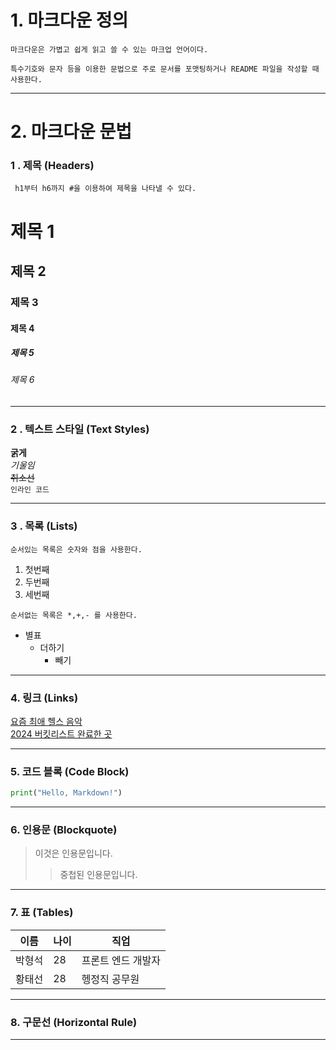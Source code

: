 # 1. 마크다운 정의

`마크다운은 가볍고 쉽게 읽고 쓸 수 있는 마크업 언어이다.`

`특수기호와 문자 등을 이용한 문법으로 주로 문서를 포맷팅하거나 README 파일을 작성할 때 사용한다.`

---

# 2. 마크다운 문법

### 1 . 제목 (Headers)

` h1부터 h6까지 #을 이용하여 제목을 나타낼 수 있다.`

# 제목 1

## 제목 2

### 제목 3

#### 제목 4

##### 제목 5

###### 제목 6

---

### 2 . 텍스트 스타일 (Text Styles)

**굵게**  
_기울임_  
~~취소선~~  
`인라인 코드`

---

### 3 . 목록 (Lists)

`순서있는 목록은 숫자와 점을 사용한다.`

1. 첫번째
2. 두번째
3. 세번째

`순서없는 목록은 *,+,- 를 사용한다.`

- 별표
  - 더하기
    - 빼기

---

### 4. 링크 (Links)

[요즘 최애 헬스 음악](https://www.youtube.com/watch?v=cTU1K-vAg5A)  
[2024 버킷리스트 완료한 곳](https://cdn.uc.assets.prezly.com/963319e9-1e4d-4d0c-9570-64b029a593e2/-/preview/1200x1200/-/format/auto/)

---

### 5. 코드 블록 (Code Block)

```python
print("Hello, Markdown!")
```

---

### 6. 인용문 (Blockquote)

> 이것은 인용문입니다.
>
> > 중첩된 인용문입니다.

---

### 7. 표 (Tables)

| 이름   | 나이 | 직업               |
| ------ | ---- | ------------------ |
| 박형석 | 28   | 프론트 엔드 개발자 |
| 황태선 | 28   | 헹정직 공무원      |

---

### 8. 구문선 (Horizontal Rule)

---
